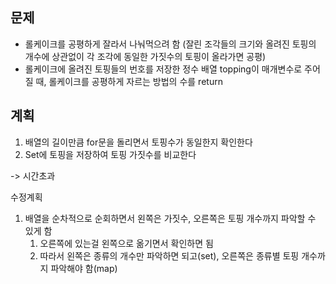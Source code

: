 ## 문제
- 롤케이크를 공평하게 잘라서 나눠먹으려 함 (잘린 조각들의 크기와 올려진 토핑의 개수에 상관없이 각 조각에 동일한 가짓수의 토핑이 올라가면 공평)
- 롤케이크에 올려진 토핑들의 번호를 저장한 정수 배열 topping이 매개변수로 주어질 때, 롤케이크를 공평하게 자르는 방법의 수를 return

## 계획
1. 배열의 길이만큼 for문을 돌리면서 토핑수가 동일한지 확인한다
2. Set에 토핑을 저장하여 토핑 가짓수를 비교한다

-> 시간초과

수정계획
1. 배열을 순차적으로 순회하면서 왼쪽은 가짓수, 오른쪽은 토핑 개수까지 파악할 수 있게 함
   1. 오른쪽에 있는걸 왼쪽으로 옮기면서 확인하면 됨
   2. 따라서 왼쪽은 종류의 개수만 파악하면 되고(set), 오른쪽은 종류별 토핑 개수까지 파악해야 함(map)
